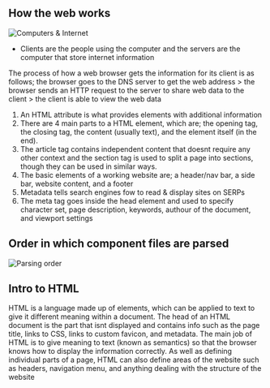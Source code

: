 ## How the web works

![Computers & Internet](https://cdn.discordapp.com/attachments/1072590442471890954/1077258951508365433/image.png)

+ Clients are the people using the computer and the servers are the computer that store internet information

The process of how a web browser gets the information for its client is as follows; the browser goes to the DNS server to get the web address > the browser sends an HTTP request to the server to share web data to the client > the client is able to view the web data

1. An HTML attribute is what provides elements with additional information
2. There are 4 main parts to a HTML element, which are; the opening tag, the closing tag, the content (usually text), and the element itself (in the end).
3. The article tag contains independent content that doesnt require any other context and the section tag is used to split a page into sections, though they can be used in similar ways.
4. The basic elements of a working website are; a header/nav bar, a side bar, website content, and a footer
5. Metadata tells search engines fow to read & display sites on SERPs
6. The meta tag goes inside the head element and used to specify character set, page description, keywords, authour of the document, and viewport settings

## Order in which component files are parsed

![Parsing order](https://cdn.discordapp.com/attachments/1072590442471890954/1077260876882649098/image.png)

## Intro to HTML

HTML is a language made up of elements, which can be applied to text to give it different meaning within a document.
The head of an HTML document is the part that isnt displayed and contains info such as the page title, links to CSS, links to custom favicon, and metadata.
The main job of HTML is to give meaning to text (known as semantics) so that the browser knows how to display the information correctly.
As well as defining individual parts of a page, HTML can also define areas of the website such as headers, navigation menu, and anything dealing with the structure of the website